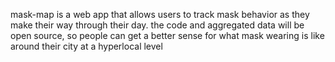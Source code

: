 mask-map is a web app that allows users to track mask behavior as they make their way through their day. the code and aggregated data will be open source, so people can get a better sense for what mask wearing is like around their city at a hyperlocal level

